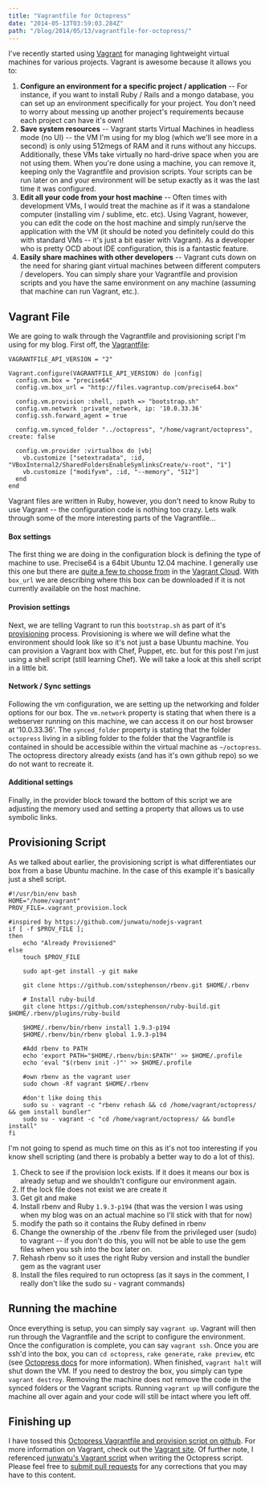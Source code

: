 ```yaml
---
title: "Vagrantfile for Octopress"
date: "2014-05-13T03:59:03.284Z"
path: "/blog/2014/05/13/vagrantfile-for-octopress/"
---
```


I've recently started using [Vagrant](http://www.vagrantup.com) for managing lightweight virtual machines for various projects. Vagrant is awesome because it allows you to:

1. **Configure an environment for a specific project / application** -- For instance, if you want to install Ruby / Rails and a mongo database, you can set up an environment specifically for your project. You don't need to worry about messing up another project's requirements because each project can have it's own!
1. **Save system resources** -- Vagrant starts Virtual Machines in headless mode (no UI) -- the VM I'm using for my blog (which we'll see more in a second) is only using 512megs of RAM and it runs without any hiccups. Additionally, these VMs take virtually no hard-drive space when you are not using them. When you're done using a machine, you can remove it, keeping only the Vagrantfile and provision scripts. Your scripts can be run later on and your environment will be setup exactly as it was the last time it was configured. 
1. **Edit all your code from your host machine** -- Often times with development VMs, I would treat the machine as if it was a standalone computer (installing vim / sublime, etc. etc). Using Vagrant, however, you can edit the code on the host machine and simply run/serve the application with the VM (it should be noted you definitely could do this with standard VMs -- it's just a bit easier with Vagrant). As a developer who is pretty OCD about IDE configuration, this is a fantastic feature. 
1. **Easily share machines with other developers** -- Vagrant cuts down on the need for sharing giant virtual machines between different computers / developers. You can simply share your Vagrantfile and provision scripts and you have the same environment on any machine (assuming that machine can run Vagrant, etc.). 

## Vagrant File
We are going to walk through the Vagrantfile and provisioning script I'm using for my blog. First off, the [Vagrantfile](https://docs.vagrantup.com/v2/vagrantfile/index.html):

```
VAGRANTFILE_API_VERSION = "2"

Vagrant.configure(VAGRANTFILE_API_VERSION) do |config|
  config.vm.box = "precise64"
  config.vm.box_url = "http://files.vagrantup.com/precise64.box"

  config.vm.provision :shell, :path => "bootstrap.sh"
  config.vm.network :private_network, ip: '10.0.33.36'
  config.ssh.forward_agent = true

  config.vm.synced_folder "../octopress", "/home/vagrant/octopress", create: false

  config.vm.provider :virtualbox do |vb|
    vb.customize ["setextradata", :id, "VBoxInternal2/SharedFoldersEnableSymlinksCreate/v-root", "1"]
    vb.customize ["modifyvm", :id, "--memory", "512"]
  end
end

```

Vagrant files are written in Ruby, however, you don't need to know Ruby to use Vagrant -- the configuration code is nothing too crazy. Lets walk through some of the more interesting parts of the Vagrantfile...

#### Box settings  

The first thing we are doing in the configuration block is defining the type of machine to use. Precise64 is a 64bit Ubuntu 12.04 machine. I generally use this one but there are [quite a few to choose from](https://vagrantcloud.com/discover/featured) in the [Vagrant Cloud](https://vagrantcloud.com/). With `box_url` we are describing where this box can be downloaded if it is not currently available on the host machine. 

#### Provision settings

Next, we are telling Vagrant to run this `bootstrap.sh` as part of it's [provisioning](https://docs.vagrantup.com/v2/provisioning/index.html) process. Provisioning is where we will define what the environment should look like so it's not just a base Ubuntu machine. You can provision a Vagrant box with Chef, Puppet, etc. but for this post I'm just using a shell script (still learning Chef). We will take a look at this shell script in a little bit. 

#### Network / Sync settings 

Following the vm configuration, we are setting up the networking and folder options for our box. The `vm.network` property is stating that when there is a webserver running on this machine, we can access it on our host browser at '10.0.33.36'. The `synced_folder` property is stating that the folder `octopress` living in a sibling folder to the folder that the Vagrantfile is contained in should be accessible within the virtual machine as `~/octopress`. The octopress directory already exists (and has it's own github repo) so we do not want to recreate it. 

#### Additional settings 
Finally, in the provider block toward the bottom of this script we are adjusting the memory used and setting a property that allows us to use symbolic links. 

## Provisioning Script

As we talked about earlier, the provisioning script is what differentiates our box from a base Ubuntu machine. In the case of this example it's basically just a shell script. 

```
#!/usr/bin/env bash
HOME="/home/vagrant"
PROV_FILE=.vagrant_provision.lock

#inspired by https://github.com/junwatu/nodejs-vagrant 
if [ -f $PROV_FILE ];
then
    echo "Already Provisioned"
else
    touch $PROV_FILE

    sudo apt-get install -y git make

    git clone https://github.com/sstephenson/rbenv.git $HOME/.rbenv

    # Install ruby-build
    git clone https://github.com/sstephenson/ruby-build.git $HOME/.rbenv/plugins/ruby-build

    $HOME/.rbenv/bin/rbenv install 1.9.3-p194
    $HOME/.rbenv/bin/rbenv global 1.9.3-p194

    #Add rbenv to PATH
    echo 'export PATH="$HOME/.rbenv/bin:$PATH"' >> $HOME/.profile
    echo 'eval "$(rbenv init -)"' >> $HOME/.profile

    #own rbenv as the vagrant user
    sudo chown -Rf vagrant $HOME/.rbenv

    #don't like doing this
    sudo su - vagrant -c "rbenv rehash && cd /home/vagrant/octopress/ && gem install bundler"
    sudo su - vagrant -c "cd /home/vagrant/octopress/ && bundle install"
fi
```

I'm not going to spend as much time on this as it's not too interesting if you know shell scripting (and there is probably a better way to do a lot of this). 

1. Check to see if the provision lock exists. If it does it means our box is already setup and we shouldn't configure our environment again. 
1. If the lock file does not exist we are create it 
1. Get git and make
1. Install rbenv and Ruby `1.9.3-p194` (that was the version I was using when my blog was on an actual machine so I'll stick with that for now)
1. modify the path so it contains the Ruby defined in rbenv
1. Change the ownership of the .rbenv file from the privileged user (sudo) to vagrant -- if you don't do this, you will not be able to use the gem files when you ssh into the box later on. 
1. Rehash rbenv so it uses the right Ruby version and install the bundler gem as the vagrant user
1. Install the files required to run octopress (as it says in the comment, I really don't like the sudo su - vagrant commands)

## Running the machine

Once everything is setup, you can simply say `vagrant up`. Vagrant will then run through the Vagrantfile and the script to configure the environment. Once the configuration is complete, you can say `vagrant ssh`. Once you are ssh'd into the box, you can `cd octopress`, `rake generate`, `rake preview`, etc (see [Octopress docs](http://octopress.org/docs/blogging/) for more information). When finished, `vagrant halt` will shut down the VM. If you need to destroy the box, you simply can type `vagrant destroy`. Removing the machine does not remove the code in the synced folders or the Vagrant scripts. Running `vagrant up` will configure the machine all over again and your code will still be intact where you left off.

## Finishing up

I have tossed this [Octopress Vagrantfile and provision script on github](https://github.com/ryanlanciaux/octopress-vagrant). For more information on Vagrant, check out the [Vagrant site](http://www.vagrantup.com). Of further note, I referenced [junwatu's Vagrant script](https://github.com/junwatu/nodejs-vagrant) when writing the Octopress script. Please feel free to [submit pull requests](https://github.com/ryanlanciaux/ryanlanciaux.github.com) for any corrections that you may have to this content. 


